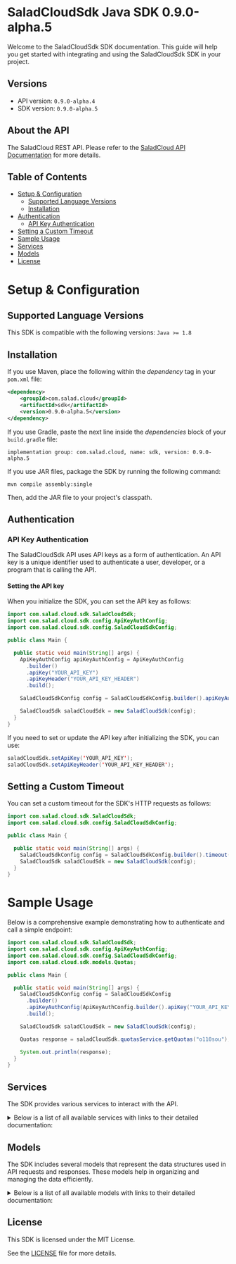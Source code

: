 # SaladCloudSdk Java SDK 0.9.0-alpha.5

Welcome to the SaladCloudSdk SDK documentation. This guide will help you get started with integrating and using the SaladCloudSdk SDK in your project.

## Versions

- API version: `0.9.0-alpha.4`
- SDK version: `0.9.0-alpha.5`

## About the API

The SaladCloud REST API. Please refer to the [SaladCloud API Documentation](https://docs.salad.com/api-reference) for more details.

## Table of Contents

- [Setup & Configuration](#setup--configuration)
  - [Supported Language Versions](#supported-language-versions)
  - [Installation](#installation)
- [Authentication](#authentication)
  - [API Key Authentication](#api-key-authentication)
- [Setting a Custom Timeout](#setting-a-custom-timeout)
- [Sample Usage](#sample-usage)
- [Services](#services)
- [Models](#models)
- [License](#license)

# Setup & Configuration

## Supported Language Versions

This SDK is compatible with the following versions: `Java >= 1.8`

## Installation

If you use Maven, place the following within the _dependency_ tag in your `pom.xml` file:

```XML
<dependency>
    <groupId>com.salad.cloud</groupId>
    <artifactId>sdk</artifactId>
    <version>0.9.0-alpha.5</version>
</dependency>
```

If you use Gradle, paste the next line inside the _dependencies_ block of your `build.gradle` file:

```Gradle
implementation group: com.salad.cloud, name: sdk, version: 0.9.0-alpha.5
```

If you use JAR files, package the SDK by running the following command:

```shell
mvn compile assembly:single
```

Then, add the JAR file to your project's classpath.

## Authentication

### API Key Authentication

The SaladCloudSdk API uses API keys as a form of authentication. An API key is a unique identifier used to authenticate a user, developer, or a program that is calling the API.

#### Setting the API key

When you initialize the SDK, you can set the API key as follows:

```java
import com.salad.cloud.sdk.SaladCloudSdk;
import com.salad.cloud.sdk.config.ApiKeyAuthConfig;
import com.salad.cloud.sdk.config.SaladCloudSdkConfig;

public class Main {

  public static void main(String[] args) {
    ApiKeyAuthConfig apiKeyAuthConfig = ApiKeyAuthConfig
      .builder()
      .apiKey("YOUR_API_KEY")
      .apiKeyHeader("YOUR_API_KEY_HEADER")
      .build();

    SaladCloudSdkConfig config = SaladCloudSdkConfig.builder().apiKeyAuthConfig(apiKeyAuthConfig).build();

    SaladCloudSdk saladCloudSdk = new SaladCloudSdk(config);
  }
}

```

If you need to set or update the API key after initializing the SDK, you can use:

```java
saladCloudSdk.setApiKey('YOUR_API_KEY');
saladCloudSdk.setApiKeyHeader('YOUR_API_KEY_HEADER');
```

## Setting a Custom Timeout

You can set a custom timeout for the SDK's HTTP requests as follows:

```java
import com.salad.cloud.sdk.SaladCloudSdk;
import com.salad.cloud.sdk.config.SaladCloudSdkConfig;

public class Main {

  public static void main(String[] args) {
    SaladCloudSdkConfig config = SaladCloudSdkConfig.builder().timeout(10000).build();
    SaladCloudSdk saladCloudSdk = new SaladCloudSdk(config);
  }
}

```

# Sample Usage

Below is a comprehensive example demonstrating how to authenticate and call a simple endpoint:

```java
import com.salad.cloud.sdk.SaladCloudSdk;
import com.salad.cloud.sdk.config.ApiKeyAuthConfig;
import com.salad.cloud.sdk.config.SaladCloudSdkConfig;
import com.salad.cloud.sdk.models.Quotas;

public class Main {

  public static void main(String[] args) {
    SaladCloudSdkConfig config = SaladCloudSdkConfig
      .builder()
      .apiKeyAuthConfig(ApiKeyAuthConfig.builder().apiKey("YOUR_API_KEY").build())
      .build();

    SaladCloudSdk saladCloudSdk = new SaladCloudSdk(config);

    Quotas response = saladCloudSdk.quotasService.getQuotas("o110sou");

    System.out.println(response);
  }
}

```

## Services

The SDK provides various services to interact with the API.

<details> 
<summary>Below is a list of all available services with links to their detailed documentation:</summary>

| Name                                                                             |
| :------------------------------------------------------------------------------- |
| [ContainerGroupsService](documentation/services/ContainerGroupsService.md)       |
| [WorkloadErrorsService](documentation/services/WorkloadErrorsService.md)         |
| [QueuesService](documentation/services/QueuesService.md)                         |
| [QuotasService](documentation/services/QuotasService.md)                         |
| [InferenceEndpointsService](documentation/services/InferenceEndpointsService.md) |
| [OrganizationDataService](documentation/services/OrganizationDataService.md)     |
| [WebhookSecretKeyService](documentation/services/WebhookSecretKeyService.md)     |

</details>

## Models

The SDK includes several models that represent the data structures used in API requests and responses. These models help in organizing and managing the data efficiently.

<details> 
<summary>Below is a list of all available models with links to their detailed documentation:</summary>

| Name                                                                                             | Description                                                              |
| :----------------------------------------------------------------------------------------------- | :----------------------------------------------------------------------- |
| [ContainerGroupList](documentation/models/ContainerGroupList.md)                                 | Represents a list of container groups                                    |
| [CreateContainerGroup](documentation/models/CreateContainerGroup.md)                             | Represents a request to create a container group                         |
| [ContainerGroup](documentation/models/ContainerGroup.md)                                         | Represents a container group                                             |
| [UpdateContainerGroup](documentation/models/UpdateContainerGroup.md)                             | Represents a request to update a container group                         |
| [ContainerGroupInstances](documentation/models/ContainerGroupInstances.md)                       | Represents a list of container group instances                           |
| [ContainerGroupInstance](documentation/models/ContainerGroupInstance.md)                         | Represents the details of a single container group instance              |
| [WorkloadErrorList](documentation/models/WorkloadErrorList.md)                                   | Represents a list of workload errors                                     |
| [QueueList](documentation/models/QueueList.md)                                                   | Represents a list of queues                                              |
| [CreateQueue](documentation/models/CreateQueue.md)                                               | Represents a request to create a new queue.                              |
| [Queue](documentation/models/Queue.md)                                                           | Represents a queue.                                                      |
| [UpdateQueue](documentation/models/UpdateQueue.md)                                               | Represents a request to update an existing queue.                        |
| [QueueJobList](documentation/models/QueueJobList.md)                                             | Represents a list of queue jobs                                          |
| [CreateQueueJob](documentation/models/CreateQueueJob.md)                                         | Represents a request to create a queue job                               |
| [QueueJob](documentation/models/QueueJob.md)                                                     | Represents a queue job                                                   |
| [Quotas](documentation/models/Quotas.md)                                                         | Represents the organization quotas                                       |
| [InferenceEndpointsList](documentation/models/InferenceEndpointsList.md)                         | Represents a list of inference endpoints                                 |
| [InferenceEndpoint](documentation/models/InferenceEndpoint.md)                                   | Represents an inference endpoint                                         |
| [InferenceEndpointJobList](documentation/models/InferenceEndpointJobList.md)                     | Represents a list of inference endpoint jobs                             |
| [CreateInferenceEndpointJob](documentation/models/CreateInferenceEndpointJob.md)                 | Represents a request to create a inference endpoint job                  |
| [InferenceEndpointJob](documentation/models/InferenceEndpointJob.md)                             | Represents a inference endpoint job                                      |
| [GpuClassesList](documentation/models/GpuClassesList.md)                                         | Represents a list of GPU classes                                         |
| [WebhookSecretKey](documentation/models/WebhookSecretKey.md)                                     | Represents a webhook secret key                                          |
| [Container](documentation/models/Container.md)                                                   | Represents a container                                                   |
| [ContainerRestartPolicy](documentation/models/ContainerRestartPolicy.md)                         |                                                                          |
| [ContainerGroupState](documentation/models/ContainerGroupState.md)                               | Represents a container group state                                       |
| [CountryCode](documentation/models/CountryCode.md)                                               |                                                                          |
| [ContainerGroupNetworking](documentation/models/ContainerGroupNetworking.md)                     | Represents container group networking parameters                         |
| [ContainerGroupLivenessProbe](documentation/models/ContainerGroupLivenessProbe.md)               | Represents the container group liveness probe                            |
| [ContainerGroupReadinessProbe](documentation/models/ContainerGroupReadinessProbe.md)             | Represents the container group readiness probe                           |
| [ContainerGroupStartupProbe](documentation/models/ContainerGroupStartupProbe.md)                 | Represents the container group startup probe                             |
| [ContainerGroupQueueConnection](documentation/models/ContainerGroupQueueConnection.md)           | Represents container group queue connection                              |
| [QueueAutoscaler](documentation/models/QueueAutoscaler.md)                                       | Represents the autoscaling rules for a queue                             |
| [ContainerResourceRequirements](documentation/models/ContainerResourceRequirements.md)           | Represents a container resource requirements                             |
| [ContainerGroupPriority](documentation/models/ContainerGroupPriority.md)                         |                                                                          |
| [ContainerGroupStatus](documentation/models/ContainerGroupStatus.md)                             |                                                                          |
| [ContainerGroupInstanceStatusCount](documentation/models/ContainerGroupInstanceStatusCount.md)   | Represents a container group instance status count                       |
| [ContainerNetworkingProtocol](documentation/models/ContainerNetworkingProtocol.md)               |                                                                          |
| [ContainerGroupProbeTcp](documentation/models/ContainerGroupProbeTcp.md)                         |                                                                          |
| [ContainerGroupProbeHttp](documentation/models/ContainerGroupProbeHttp.md)                       |                                                                          |
| [ContainerGroupProbeGrpc](documentation/models/ContainerGroupProbeGrpc.md)                       |                                                                          |
| [ContainerGroupProbeExec](documentation/models/ContainerGroupProbeExec.md)                       |                                                                          |
| [ContainerProbeHttpScheme](documentation/models/ContainerProbeHttpScheme.md)                     |                                                                          |
| [ContainerGroupProbeHttpHeaders2](documentation/models/ContainerGroupProbeHttpHeaders2.md)       |                                                                          |
| [CreateContainer](documentation/models/CreateContainer.md)                                       | Represents a container                                                   |
| [CreateContainerGroupNetworking](documentation/models/CreateContainerGroupNetworking.md)         | Represents container group networking parameters                         |
| [UpdateContainer](documentation/models/UpdateContainer.md)                                       | Represents an update container object                                    |
| [UpdateContainerGroupNetworking](documentation/models/UpdateContainerGroupNetworking.md)         | Represents update container group networking parameters                  |
| [WorkloadError](documentation/models/WorkloadError.md)                                           | Represents a workload error                                              |
| [QueueJobEvent](documentation/models/QueueJobEvent.md)                                           | Represents an event for queue job                                        |
| [ContainerGroupsQuotas](documentation/models/ContainerGroupsQuotas.md)                           |                                                                          |
| [InferenceEndpointJobEvent](documentation/models/InferenceEndpointJobEvent.md)                   | Represents an event for inference endpoint job                           |
| [GpuClass](documentation/models/GpuClass.md)                                                     | Represents a GPU Class                                                   |
| [GpuClassPrice](documentation/models/GpuClassPrice.md)                                           | Represents the price of a GPU class for a given container group priority |
| [ListQueueJobsParameters](documentation/models/ListQueueJobsParameters.md)                       |                                                                          |
| [ListInferenceEndpointsParameters](documentation/models/ListInferenceEndpointsParameters.md)     |                                                                          |
| [GetInferenceEndpointJobsParameters](documentation/models/GetInferenceEndpointJobsParameters.md) |                                                                          |

</details>

## License

This SDK is licensed under the MIT License.

See the [LICENSE](LICENSE) file for more details.
